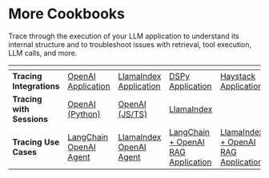 # More Cookbooks

Trace through the execution of your LLM application to understand its internal structure and to troubleshoot issues with retrieval, tool execution, LLM calls, and more.

<table data-view="cards"><thead><tr><th></th><th></th><th></th><th></th><th></th><th></th><th></th><th data-hidden data-card-cover data-type="files"></th></tr></thead><tbody><tr><td><strong>Tracing Integrations</strong></td><td><a href="https://colab.research.google.com/github/Arize-ai/phoenix/blob/main/tutorials/hosted_phoenix/hosted_phoenix_openai_tutorial.ipynb">OpenAI Application</a></td><td><a href="https://colab.research.google.com/github/Arize-ai/phoenix/blob/main/tutorials/hosted_phoenix/hosted_phoenix_llamaindex_tutorial.ipynb">LlamaIndex Application</a></td><td><a href="https://colab.research.google.com/github/Arize-ai/phoenix/blob/main/tutorials/tracing/dspy_tracing_tutorial.ipynb">DSPy Application</a></td><td><a href="https://github.com/Arize-ai/phoenix/blob/main/tutorials/tracing/haystack_tracing_tutorial.ipynb">Haystack Application</a></td><td><a href="https://github.com/Arize-ai/phoenix/blob/main/tutorials/tracing/groq_tracing_tutorial.ipynb">Groq Application</a></td><td><a href="https://github.com/Arize-ai/phoenix/blob/main/tutorials/tracing/crewai_tracing_tutorial.ipynb">CrewAI Application</a></td><td><a href="../.gitbook/assets/llm1.avif">llm1.avif</a></td></tr><tr><td><strong>Tracing with Sessions</strong></td><td><a href="https://colab.research.google.com/github/Arize-ai/phoenix/blob/main/tutorials/tracing/openai_sessions_tutorial.ipynb">OpenAI (Python)</a></td><td><a href="https://github.com/Arize-ai/phoenix/blob/main/js/examples/notebooks/tracing_openai_sessions_tutorial.ipynb">OpenAI (JS/TS)</a></td><td><a href="https://colab.research.google.com/github/Arize-ai/phoenix/blob/main/tutorials/tracing/project_sessions_llama_index_query_engine.ipynb">LlamaIndex</a></td><td></td><td></td><td></td><td><a href="../.gitbook/assets/llm3.avif">llm3.avif</a></td></tr><tr><td><strong>Tracing Use Cases</strong></td><td><a href="https://colab.research.google.com/github/Arize-ai/phoenix/blob/main/tutorials/tracing/langchain_agent_tracing_tutorial.ipynb">LangChain OpenAI Agent</a></td><td><a href="https://colab.research.google.com/github/Arize-ai/phoenix/blob/main/tutorials/tracing/llama_index_openai_agent_tracing_tutorial.ipynb">LlamaIndex OpenAI Agent</a></td><td><a href="https://colab.research.google.com/github/Arize-ai/phoenix/blob/main/tutorials/tracing/langchain_tracing_tutorial.ipynb">LangChain + OpenAI RAG Application</a></td><td><a href="https://colab.research.google.com/github/Arize-ai/phoenix/blob/main/tutorials/tracing/llama_index_tracing_tutorial.ipynb">LlamaIndex + OpenAI RAG Application</a></td><td></td><td></td><td><a href="../.gitbook/assets/llm2.avif">llm2.avif</a></td></tr></tbody></table>
